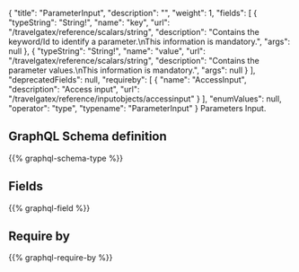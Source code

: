 {
  "title": "ParameterInput",
  "description": "",
  "weight": 1,
  "fields": [
    {
      "typeString": "String!",
      "name": "key",
      "url": "/travelgatex/reference/scalars/string",
      "description": "Contains the keyword/Id to identify a parameter.\nThis information is mandatory.",
      "args": null
    },
    {
      "typeString": "String!",
      "name": "value",
      "url": "/travelgatex/reference/scalars/string",
      "description": "Contains the parameter values.\nThis information is mandatory.",
      "args": null
    }
  ],
  "deprecatedFields": null,
  "requireby": [
    {
      "name": "AccessInput",
      "description": "Access input",
      "url": "/travelgatex/reference/inputobjects/accessinput"
    }
  ],
  "enumValues": null,
  "operator": "type",
  "typename": "ParameterInput"
}
Parameters Input.
## GraphQL Schema definition

{{% graphql-schema-type %}}

## Fields

{{% graphql-field %}}

## Require by

{{% graphql-require-by %}}
